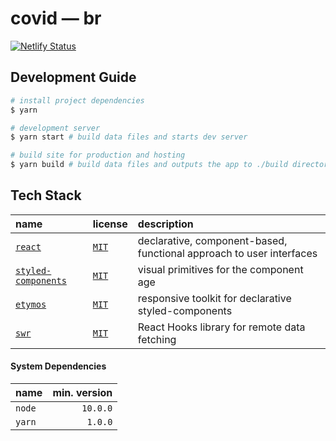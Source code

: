 # covid — br

[![Netlify Status](https://api.netlify.com/api/v1/badges/08af73cb-e15a-43b4-8c2f-705810c7888a/deploy-status)](https://app.netlify.com/sites/covid-br/deploys)


## Development Guide
```bash
# install project dependencies
$ yarn

# development server
$ yarn start # build data files and starts dev server

# build site for production and hosting
$ yarn build # build data files and outputs the app to ./build directory
```

## Tech Stack

| name | license | description |
|:-----|:--------|:------------|
| [`react`](https://reactjs.org/) | [`MIT`](https://api.github.com/repos/facebook/react/license) | declarative, component-based, functional approach to user interfaces |
| [`styled-components`](https://styled-components.com) | [`MIT`](https://github.com/styled-components/styled-components/blob/master/LICENSE) | visual primitives for the component age |
| [`etymos`](https://github.com/vitordino/etymos) | [`MIT`](https://github.com/vitordino/etymos/blob/master/LICENSE) | responsive toolkit for declarative styled-components |
| [`swr`](https://swr.now.sh/) | [`MIT`](https://github.com/vercel/swr/blob/master/LICENSE) | React Hooks library for remote data fetching |



#### System Dependencies
| name   | min. version |
|:-------|-------------:|
| `node` |     `10.0.0` |
| `yarn` |      `1.0.0` |

